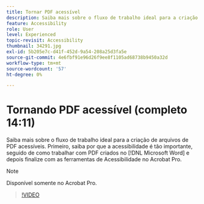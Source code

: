```yaml
---
title: Tornar PDF acessível
description: Saiba mais sobre o fluxo de trabalho ideal para a criação de arquivos de PDF acessíveis
feature: Accessibility
role: User
level: Experienced
topic-revisit: Accessibility
thumbnail: 34291.jpg
exl-id: 5b205e7c-d41f-452d-9a54-208a25d3fa5e
source-git-commit: 4e6fbf91e96d26f9ee8f1105ad68738b9450a32d
workflow-type: tm+mt
source-wordcount: '57'
ht-degree: 0%

---
```


# Tornando PDF acessível (completo 14:11)

Saiba mais sobre o fluxo de trabalho ideal para a criação de arquivos de PDF acessíveis. Primeiro, saiba por que a acessibilidade é tão importante, seguido de como trabalhar com PDF criados no [!DNL Microsoft Word] e depois finalize com as ferramentas de Acessibilidade no Acrobat Pro.

>[!NOTE]
>
>Disponível somente no Acrobat Pro.

>[!VIDEO](https://video.tv.adobe.com/v/34291?quality=12&learn=on&hidetitle=true)
